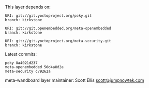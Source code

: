 This layer depends on:

    URI: git://git.yoctoproject.org/poky.git
    branch: kirkstone

    URI: git://git.openembedded.org/meta-openembedded
    branch: kirkstone

    URI: git://git.yoctoproject.org/meta-security.git
    branch: kirkstone

Latest commits:

    poky 8a4021d237
    meta-openembedded 50d4a8d2a
    meta-security c79262a

meta-wandboard layer maintainer: Scott Ellis <scott@jumpnowtek.com>
